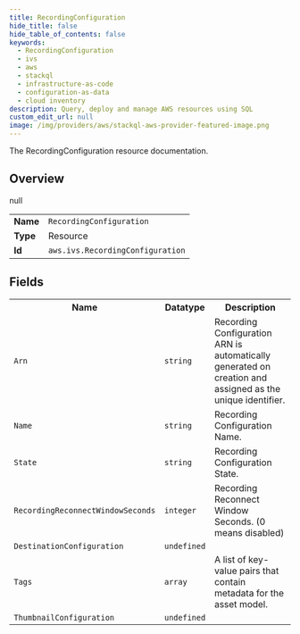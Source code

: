 ```yaml
---
title: RecordingConfiguration
hide_title: false
hide_table_of_contents: false
keywords:
  - RecordingConfiguration
  - ivs
  - aws
  - stackql
  - infrastructure-as-code
  - configuration-as-data
  - cloud inventory
description: Query, deploy and manage AWS resources using SQL
custom_edit_url: null
image: /img/providers/aws/stackql-aws-provider-featured-image.png
---
```

The RecordingConfiguration resource documentation.

## Overview
<table><tbody>
<tr><td><b>Name</b></td><td><code>RecordingConfiguration</code></td></tr>
<tr><td><b>Type</b></td><td>Resource</td></tr>
null
<tr><td><b>Id</b></td><td><code>aws.ivs.RecordingConfiguration</code></td></tr>
</tbody></table>

## Fields
<table><tbody>
<tr><th>Name</th><th>Datatype</th><th>Description</th></tr>
<tr><td><code>Arn</code></td><td><code>string</code></td><td>Recording Configuration ARN is automatically generated on creation and assigned as the unique identifier.</td></tr><tr><td><code>Name</code></td><td><code>string</code></td><td>Recording Configuration Name.</td></tr><tr><td><code>State</code></td><td><code>string</code></td><td>Recording Configuration State.</td></tr><tr><td><code>RecordingReconnectWindowSeconds</code></td><td><code>integer</code></td><td>Recording Reconnect Window Seconds. (0 means disabled)</td></tr><tr><td><code>DestinationConfiguration</code></td><td><code>undefined</code></td><td></td></tr><tr><td><code>Tags</code></td><td><code>array</code></td><td>A list of key-value pairs that contain metadata for the asset model.</td></tr><tr><td><code>ThumbnailConfiguration</code></td><td><code>undefined</code></td><td></td></tr>
</tbody></table>